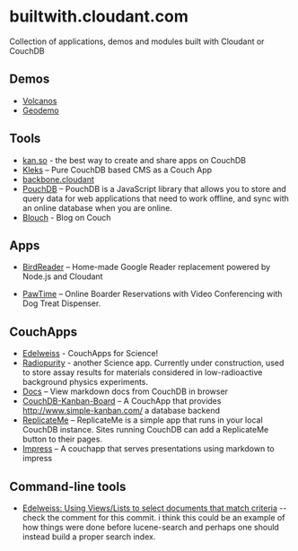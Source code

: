 builtwith.cloudant.com
======================

Collection of applications, demos and modules built with Cloudant or CouchDB

## Demos
* [Volcanos](http://chewbranca.cloudant.com/volcanoes/_design/volcanoes/index.html)
* [Geodemo](http://geodemo.cloudant.com/colorado_skiing/geo/demos/cloudant/index.html)

## Tools
* [kan.so](http://kan.so/) - the best way to create and share apps on CouchDB
* [Kleks](https://github.com/markuso/kleks) –  Pure CouchDB based CMS as a Couch App
* [backbone.cloudant](https://github.com/cloudant-labs/backbone.cloudant)
* [PouchDB](http://pouchdb.com/) – PouchDB is a JavaScript library that allows you to store and query data for web applications that need to work offline, and sync with an online database when you are online.
* [Blouch](https://github.com/chewbranca/blouch) - Blog on Couch

## Apps
* [BirdReader](https://github.com/glynnbird/birdreader) – Home-made Google Reader replacement powered by Node.js and Cloudant

* [PawTime](http://www.hackathon.io/pawtime) – Online Boarder Reservations with Video Conferencing with Dog Treat Dispenser.

## CouchApps
* [Edelweiss](https://edelweiss.cloudant.com/datadb/_design/app/index.html) - CouchApps for Science!
* [Radiopurity](http://radiopurity.cloudant.com/rp/_design/persephone/index.html) - another Science app. Currently under construction, used to store assay results for materials considered in low-radioactive background physics experiments.
* [Docs](https://github.com/drsm79/docs) – View markdown docs from CouchDB in browser
* [CouchDB-Kanban-Board](https://github.com/drsm79/CouchDB-Kanban-Board) – A CouchApp that provides http://www.simple-kanban.com/ a database backend
* [ReplicateMe](https://github.com/drsm79/ReplicateMe) – ReplicateMe is a simple app that runs in your local CouchDB instance. Sites running CouchDB can add a ReplicateMe button to their pages.
* [Impress](https://github.com/drsm79/impress-ca) – A couchapp that serves presentations using markdown to impress

## Command-line tools
* [Edelweiss: Using Views/Lists to select documents that match criteria](https://gist.github.com/gadamc/4965877) -- check the comment for this commit. i think this could be an example of how things were done before lucene-search and perhaps one should instead build a proper search index.


